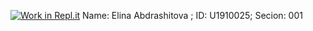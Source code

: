 [![Work in Repl.it](https://classroom.github.com/assets/work-in-replit-14baed9a392b3a25080506f3b7b6d57f295ec2978f6f33ec97e36a161684cbe9.svg)](https://classroom.github.com/online_ide?assignment_repo_id=4656205&assignment_repo_type=AssignmentRepo)
Name: Elina Abdrashitova ; ID: U1910025; Secion: 001
